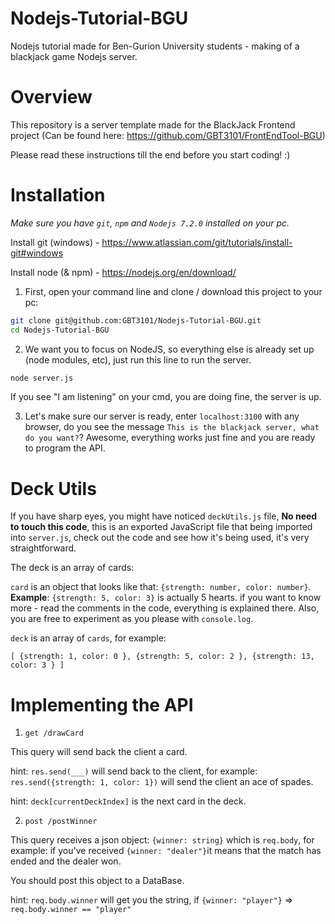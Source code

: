 # Nodejs-Tutorial-BGU
Nodejs tutorial made for Ben-Gurion University students - making of a blackjack game Nodejs server.

# Overview
This repository is a server template made for the BlackJack Frontend project (Can be found here: https://github.com/GBT3101/FrontEndTool-BGU)

Please read these instructions till the end before you start coding! :)

# Installation

*Make sure you have `git`, `npm` and `Nodejs 7.2.0` installed on your pc.*

Install git (windows) - https://www.atlassian.com/git/tutorials/install-git#windows

Install node (& npm) - https://nodejs.org/en/download/

1. First, open your command line and clone / download this project to your pc:

```sh
git clone git@github.com:GBT3101/Nodejs-Tutorial-BGU.git
cd Nodejs-Tutorial-BGU
```
2. We want you to focus on NodeJS, so everything else is already set up (node modules, etc), just run this line to run the server.

```sh
node server.js
```
If you see "I am listening" on your cmd, you are doing fine, the server is up.

3. Let's make sure our server is ready, enter `localhost:3100` with any browser, do you see the message `This is the blackjack server, what do you want?`? Awesome, everything works just fine and you are ready to program the API.

# Deck Utils

If you have sharp eyes, you might have noticed `deckUtils.js` file, **No need to touch this code**, this is an exported JavaScript file that being imported into `server.js`, check out the code and see how it's being used, it's very straightforward.

The deck is an array of cards:

`card` is an object that looks like that: `{strength: number, color: number}`. **Example**: `{strength: 5, color: 3}` is actually 5 hearts. if you want to know more - read the comments in the code, everything is explained there. Also, you are free to experiment as you please with `console.log`.

`deck` is an array of `cards`, for example:

`[ {strength: 1, color: 0 }, {strength: 5, color: 2 }, {strength: 13, color: 3 } ]` 

# Implementing the API

1. `get /drawCard`

This query will send back the client a card.

hint: `res.send(___)` will send back to the client, for example: `res.send({strength: 1, color: 1})` will send the client an ace of spades.

hint: `deck[currentDeckIndex]` is the next card in the deck.

2. `post /postWinner`

This query receives a json object: `{winner: string}` which is `req.body`, for example: if you've received `{winner: "dealer"}`it means that the match has ended and the dealer won.

You should post this object to a DataBase.

hint: `req.body.winner` will get you the string, if `{winner: "player"}` => `req.body.winner == "player"`

